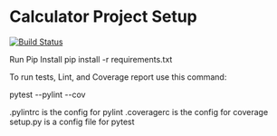# Calculator Project Setup
[![Build Status](https://app.travis-ci.com/hrd9/calc2_zeroexception.svg?branch=main)](https://app.travis-ci.com/hrd9/calc2_zeroexception)

Run Pip Install
pip install -r requirements.txt

To run tests, Lint, and Coverage report use this command:

pytest  --pylint --cov

.pylintrc is the config for pylint
.coveragerc is the config for coverage
setup.py is a config file for pytest
